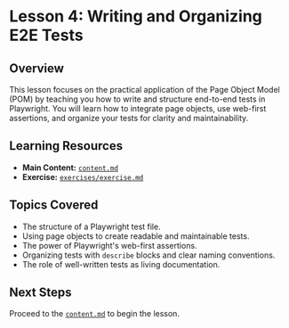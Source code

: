 # Lesson 4: Writing and Organizing E2E Tests

## Overview

This lesson focuses on the practical application of the Page Object Model (POM) by teaching you how to write and structure end-to-end tests in Playwright. You will learn how to integrate page objects, use web-first assertions, and organize your tests for clarity and maintainability.

## Learning Resources

-   **Main Content:** [`content.md`](content.md)
-   **Exercise:** [`exercises/exercise.md`](exercises/exercise.md)

## Topics Covered

-   The structure of a Playwright test file.
-   Using page objects to create readable and maintainable tests.
-   The power of Playwright's web-first assertions.
-   Organizing tests with `describe` blocks and clear naming conventions.
-   The role of well-written tests as living documentation.

## Next Steps

Proceed to the [`content.md`](content.md) to begin the lesson.
